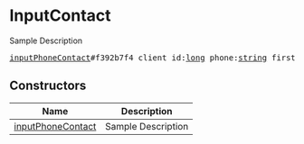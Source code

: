 # InputContact

Sample Description

<pre>
<a href="../constructor/inputPhoneContact">inputPhoneContact</a>#f392b7f4 client_id:<a href="../type/long.md">long</a> phone:<a href="../type/string.md">string</a> first_name:<a href="../type/string.md">string</a> last_name:<a href="../type/string.md">string</a> = <a href="../type/InputContact.md">InputContact</a>;
</pre>

## Constructors

| Name | Description |
|------|-------------|
| [inputPhoneContact](../constructor/inputPhoneContact.md) | Sample Description |

